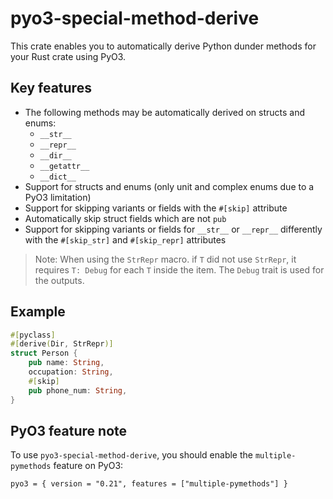 # pyo3-special-method-derive

This crate enables you to automatically derive Python dunder methods for your Rust crate using PyO3.

## Key features
- The following methods may be automatically derived on structs and enums:
    - `__str__`
    - `__repr__`
    - `__dir__`
    - `__getattr__`
    - `__dict__`
- Support for structs and enums (only unit and complex enums due to a PyO3 limitation)
- Support for skipping variants or fields with the `#[skip]` attribute
- Automatically skip struct fields which are not `pub`
- Support for skipping variants or fields for `__str__` or `__repr__` differently with the `#[skip_str]` and `#[skip_repr]` attributes

> Note: When using the `StrRepr` macro. if `T` did not use `StrRepr`, it requires `T: Debug` for each `T` inside the item. The `Debug` trait is used for the outputs.

## Example
```rust
#[pyclass]
#[derive(Dir, StrRepr)]
struct Person {
    pub name: String,
    occupation: String,
    #[skip]
    pub phone_num: String,
}
```

## PyO3 feature note
To use `pyo3-special-method-derive`, you should enable the `multiple-pymethods` feature on PyO3:
```
pyo3 = { version = "0.21", features = ["multiple-pymethods"] }
```